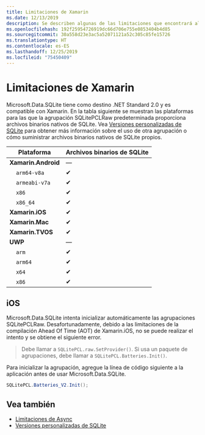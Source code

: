 ```yaml
---
title: Limitaciones de Xamarin
ms.date: 12/13/2019
description: Se describen algunas de las limitaciones que encontrará al usar Xamarin.
ms.openlocfilehash: 192f25954726919dc66d706e755e0853404b4d85
ms.sourcegitcommit: 30a558d23e3ac5a52071121a52c305c85fe15726
ms.translationtype: HT
ms.contentlocale: es-ES
ms.lasthandoff: 12/25/2019
ms.locfileid: "75450409"
---
```

# <a name="xamarin-limitations"></a>Limitaciones de Xamarin

Microsoft.Data.SQLite tiene como destino .NET Standard 2.0 y es compatible con Xamarin. En la tabla siguiente se muestran las plataformas para las que la agrupación SQLitePCLRaw predeterminada proporciona archivos binarios nativos de SQLite. Vea [Versiones personalizadas de SQLite](custom-versions.md) para obtener más información sobre el uso de otra agrupación o cómo suministrar archivos binarios nativos de SQLite propios.

| Plataforma | Archivos binarios de SQLite |
| --- | --- |
| **Xamarin.Android** | — |
| &nbsp;&nbsp;&nbsp;&nbsp;`arm64-v8a` | ✔ |
| &nbsp;&nbsp;&nbsp;&nbsp;`armeabi-v7a` | ✔ |
| &nbsp;&nbsp;&nbsp;&nbsp;`x86` | ✔ |
| &nbsp;&nbsp;&nbsp;&nbsp;`x86_64` | ✔ |
| **Xamarin.iOS** | ✔ |
| **Xamarin.Mac** | ✔ |
| **Xamarin.TVOS** | ✔ |
| **UWP** | — |
| &nbsp;&nbsp;&nbsp;&nbsp;`arm` | ✔ |
| &nbsp;&nbsp;&nbsp;&nbsp;`arm64` | ✔ |
| &nbsp;&nbsp;&nbsp;&nbsp;`x64` | ✔ |
| &nbsp;&nbsp;&nbsp;&nbsp;`x86` | ✔ |

## <a name="ios"></a>iOS

Microsoft.Data.SQLite intenta inicializar automáticamente las agrupaciones SQLitePCLRaw. Desafortunadamente, debido a las limitaciones de la compilación Ahead Of Time (AOT) de Xamarin.iOS, no se puede realizar el intento y se obtiene el siguiente error.

> Debe llamar a `SQLitePCL.raw.SetProvider()`. Si usa un paquete de agrupaciones, debe llamar a `SQLitePCL.Batteries.Init()`.

Para inicializar la agrupación, agregue la línea de código siguiente a la aplicación antes de usar Microsoft.Data.SQLite.

```csharp
SQLitePCL.Batteries_V2.Init();
```

## <a name="see-also"></a>Vea también

* [Limitaciones de Async](async.md)
* [Versiones personalizadas de SQLite](custom-versions.md)
